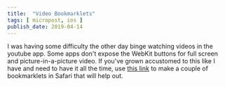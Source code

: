 ```yaml
---
title:  "Video Bookmarklets"
tags: [ micropost, ios ]
publish_date: 2019-04-14
---
```


I was having some difficulty the other day binge watching videos in the youtube app. Some apps don't expose the WebKit buttons for full screen and picture-in-a-picture video. If you've grown accustomed to this like I have and need to have it all the time, use [this link](https://www.cultofmac.com/537277/force-youtube-videos-to-play-full-screen-in-safari-ipad/) to make a couple of bookmarklets in Safari that will help out.